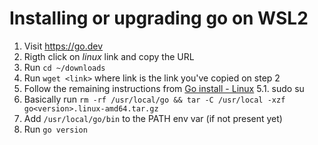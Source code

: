 # Installing or upgrading go on WSL2

1. Visit https://go.dev
2. Rigth click on _linux_ link and copy the URL
3. Run `cd ~/downloads`
4. Run `wget <link>` where link is the link you've copied on step 2
5. Follow the remaining instructions from [Go install - Linux](https://go.dev/doc/install)
   5.1. sudo su
6. Basically run `rm -rf /usr/local/go && tar -C /usr/local -xzf go<version>.linux-amd64.tar.gz`
7. Add `/usr/local/go/bin` to the PATH env var (if not present yet)
8. Run `go version`
